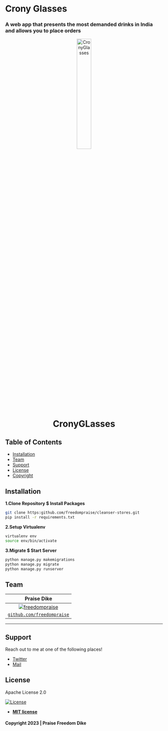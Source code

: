 # Crony Glasses
<h3> A web app that presents the most demanded drinks in India and allows you to place orders </h3>

<div style = "background-colour:black" > 
   </div>
   <div align="center">
<img width="30%" alt="CronyGlasses" src="static/drawable/icon-circle.png">

# CronyGLasses
</div>

## Table of Contents

- [Installation](#installation)
- [Team](#team)
- [Support](#team)
- [License](#license)
- [Copyright](#copyright)


## Installation

**1.Clone Repository $ Install Packages**
```sh
git clone https:github.com/freedompraise/cleanser-stores.git
pip install -r requirements.txt
```
**2.Setup Virtualenv**
```sh
virtualenv env
source env/bin/activate
```
**3.Migrate $ Start Server**
```sh
python manage.py makemigrations
python manage.py migrate
python manage.py runserver
```

## Team

|                                               Praise Dike                                           |
| :----------------------------------------------------------------------------------------------------: |
|   [![freedompraise](https://avatars.githubusercontent.com/u/70984186?s=400&u=2fc0952d8de74a1b5d1232435597997e9d16482a&v=4)](https://github.com/freedompraise)  | 
<a href="https://github.com/freedompraise" rel="noopener noreferrer" target="_blank"> `github.com/freedompraise`</a> |

---

## Support

Reach out to me at one of the following places!

- [Twitter](https://twitter.com/freedom_praise)
- [Mail](mail.to:dikepraise119@gmail.com)

## License
Apache License 2.0

[![License](http://img.shields.io/:license-mit-blue.svg?style=flat-square)](http://badges.mit-license.org)

- **[MIT license](http://opensource.org/licenses/mit-license.php)**


<h4>Copyright 2023 | Praise Freedom Dike</h4>

